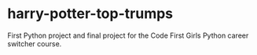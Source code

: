 # harry-potter-top-trumps
First Python project and final project for the Code First Girls Python career switcher course.
